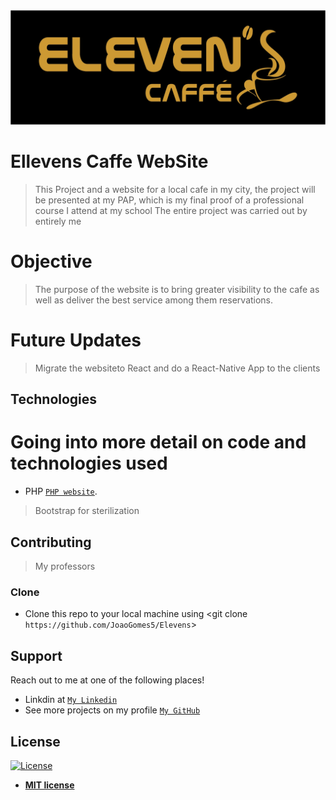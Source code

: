 <img src="assets\img\elevens logo ouro.jpg" title="Image" alt="ProjectImage">

# Ellevens Caffe WebSite

> This Project and a website for a local cafe in my city, the project will be presented at my PAP, which is my final proof of a professional course I attend at my school The entire project was carried out by entirely me

# Objective

>The purpose of the website is to bring greater visibility to the cafe as well as deliver the best service among them reservations. 

# Future Updates 
>Migrate the websiteto React and do a React-Native App to the clients


## Technologies
# Going into more detail on code and technologies used

- PHP
<a href="https://www.php.net" target="_blank">`PHP website`</a>.

> Bootstrap for sterilization


## Contributing

> My professors

### Clone

- Clone this repo to your local machine using <git clone `https://github.com/JoaoGomes5/Elevens`>

## Support

Reach out to me at one of the following places!

- Linkdin at <a href="https://www.linkedin.com/in/jo%C3%A3o-gomes-b732541a4/" target="_blank">`My Linkedin`</a>
- See more projects on my profile <a href="https://github.com/JoaoGomes5" target="_blank">`My GitHub`</a>


## License

[![License](http://img.shields.io/:license-mit-blue.svg?style=flat-square)](http://badges.mit-license.org)

- **[MIT license](http://opensource.org/licenses/mit-license.php)**

